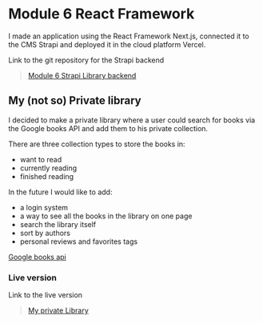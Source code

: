 # Module 6 React Framework

I made an application using the React Framework Next.js, connected it to the CMS Strapi and
deployed it in the cloud platform Vercel.

Link to the git repository for the Strapi backend
> [Module 6 Strapi Library backend](https://github.com/kollaaj/Module_6_Strapi_Library_backend)

## My (not so) Private library 
I decided to make a private library where a user could search for books via the Google books API and add them to his private collection. 

There are three collection types to store the books in: 
- want to read 
- currently reading
- finished reading

In the future I would like to add:
- a login system
- a way to see all the books in the library on one page
- search the library itself
- sort by authors
- personal reviews and favorites tags

[Google books api](https://developers.google.com/books/docs/overview)


### Live version
Link to the live version 
> [My private Library](https://mod-library.vercel.app/)
